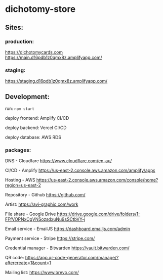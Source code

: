 # dichotomy-store

## Sites:

### production:

https://dichotomycards.com
https://main.d16pdb1z0qmx8z.amplifyapp.com/

### staging:

https://staging.d16pdb1z0qmx8z.amplifyapp.com/

## Development:

run:
`npm start`

deploy frontend:
Amplify CI/CD

deploy backend:
Vercel CI/CD

deploy database:
AWS RDS

### packages:

DNS - Cloudfare
https://www.cloudflare.com/en-au/

CI/CD - Amplify
https://us-east-2.console.aws.amazon.com/amplify/apps

Hosting - AWS
https://us-east-2.console.aws.amazon.com/console/home?region=us-east-2

Repository - Github
https://github.com/

Artist:
https://avi-graphic.com/work

File share - Google Drive
https://drive.google.com/drive/folders/1-FFfVOPNxCgVNSozsdxuNu9sSCtbVY-j

Email service - EmailJS
https://dashboard.emailjs.com/admin

Payment service - Stripe
https://stripe.com/

Credential manager - Bitwarden
https://vault.bitwarden.com/

QR code:
https://app.qr-code-generator.com/manage/?aftercreate=1&count=1

Mailing list:
https://www.brevo.com/
